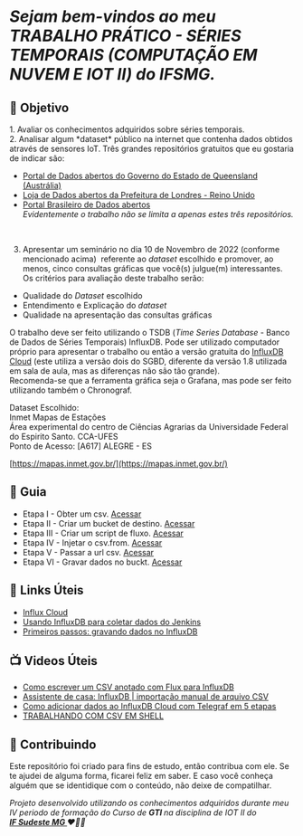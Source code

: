 

<em><h1> Sejam bem-vindos ao meu TRABALHO PRÁTICO - SÉRIES TEMPORAIS (COMPUTAÇÃO EM NUVEM E IOT II) do IFSMG. </h1></em> 


<h2> 🎯 Objetivo </h2>
1. Avaliar os conhecimentos adquiridos sobre séries temporais.
<br>
2. Analisar algum *dataset* público na internet que contenha dados obtidos através de sensores IoT.
Três grandes repositórios gratuitos que eu gostaria de indicar são:

- [Portal de Dados abertos do Governo do Estado de Queensland (Austrália)](https://www.data.qld.gov.au/)
- [Loja de Dados abertos da Prefeitura de Londres - Reino Unido](https://data.london.gov.uk/)
- [Portal Brasileiro de Dados abertos](https://dados.gov.br/)<br>
 <em>Evidentemente o trabalho não se limita a apenas estes três repositórios.</em>
<br>

3. Apresentar um seminário no dia 10 de Novembro de 2022 (conforme mencionado acima)  referente ao *dataset* escolhido e promover, ao menos, cinco consultas gráficas que você(s) julgue(m) interessantes.
Os critérios para avaliação deste trabalho serão:

- Qualidade do *Dataset* escolhido
- Entendimento e Explicação do *dataset*
- Qualidade na apresentação das consultas gráficas

O trabalho deve ser feito utilizando o TSDB (*Time Series Database* - Banco de Dados de Séries Temporais) InfluxDB. Pode ser utilizado computador próprio para apresentar o trabalho ou então a versão gratuita do [InfluxDB Cloud](https://cloud2.influxdata.com/signup) (este utiliza a versão dois do SGBD, diferente da versão 1.8 utilizada em sala de aula, mas as diferenças não são tão grande).
<br>
Recomenda-se que a ferramenta gráfica seja o Grafana, mas pode ser feito utilizando também o Chronograf.

<p>
  
  Dataset Escolhido:<br>
  Inmet Mapas de Estações<br>
  Área experimental do centro de Ciências Agrarias da Universidade Federal do Espirito Santo. CCA-UFES<br>
 Ponto de Acesso: [A617] ALEGRE - ES<br>

[https://mapas.inmet.gov.br/](https://mapas.inmet.gov.br/)
  
</p>



<h2 dir="auto"> 🚦 Guia </h2>
<ul dir="auto">
<li> Etapa I - Obter um csv. <a href=" https:// "> Acessar </a></li>
<li> Etapa II - Criar um bucket de destino. <a href=" https:// "> Acessar </a></li>
<li> Etapa III - Criar um script de fluxo. <a href=" https:// "> Acessar </a></li>
 
<li> Etapa IV - Injetar o csv.from. <a href=" https:// "> Acessar </a></li>
<li> Etapa V - Passar a url csv. <a href=" https:// "> Acessar </a></li>
<li> Etapa VI - Gravar dados no buckt. <a href=" https:// "> Acessar </a></li>
 
 
 
</ul>



<h2 dir="auto"> 🔗 Links Úteis </h2>
<ul dir="auto">
  <li><a href="https://europe-west1-1.gcp.cloud2.influxdata.com/orgs/d98a9271c06985a3/load-data/sources"> Influx Cloud</a></li>
  <li><a href="https://medium.com/@rodrigosiviero/usando-influxdb-para-coletar-dados-do-jenkins-1ee0d9148fc1"> Usando InfluxDB para coletar dados do Jenkins</a></li>
  <li><a href="https://dganais.medium.com/getting-started-writing-data-to-influxdb-54ce99fdeb3e"> Primeiros passos: gravando dados no InfluxDB</a></li>

</ul>

<h2 dir="auto"> 📺 Videos Úteis </h2>
<ul dir="auto">
<li><a href="https://www.youtube.com/watch?v=wPKZ9i0DulQ"> Como escrever um CSV anotado com Flux para InfluxDB </a></li>
<li><a href="https://www.youtube.com/watch?v=O0i2N4VMcR4"> Assistente de casa: InfluxDB | importação manual de arquivo CSV </a></li>
<li><a href="https://www.youtube.com/watch?v=qFS2zANwIrc&t=96s"> Como adicionar dados ao InfluxDB Cloud com Telegraf em 5 etapas </a></li>
<li><a href="https://www.youtube.com/watch?v=3nB8T7Coqcg"> TRABALHANDO COM CSV EM SHELL </a></li>

</ul>


<h2 dir="auto"> 🤝 Contribuindo </h2>

<p dir="auto">Este repositório foi criado para fins de estudo, então contribua com ele. Se te ajudei de alguma forma, ficarei feliz em
saber. E caso você conheça alguém que se identidique com o conteúdo, não deixe de compatilhar.</p>


<p dir="auto"> 
 <em>
  Projeto desenvolvido utilizando os conhecimentos adquiridos durante meu IV periodo de formação do Curso de <strong> GTI </strong>
  na disciplina de IOT II do <br>
  <a href="https://www.ifsudestemg.edu.br/muriae"> <strong> IF Sudeste MG </strong></a> ❤️💚💚
 </em> 
</p>
